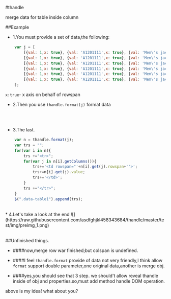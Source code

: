 #thandle

merge data for table inside column

##Example

* 1.You must provide a set of data,the following:
```javascript
    var j = [
    	[{val: 1,x: true}, {val: 'A1201111',x: true}, {val: 'Men\'s jacket',x: true}, {val: 'black',x: true}, 'S', 2, 1, 20, 3, 5, {val: '<img src="img/1.png" />',x: true},7],
    	[{val: 1,x: true}, {val: 'A1201111',x: true}, {val: 'Men\'s jacket',x: true}, {val: 'black',x: true}, 'M', 1, '', 20, 3, 5, {val: '<img src="img/1.png" />',x: true},7],
    	[{val: 1,x: true}, {val: 'A1201111',x: true}, {val: 'Men\'s jacket',x: true}, {val: 'black',x: true}, 'L', '', '', 20, 3, 5, {val: '<img src="img/1.png" />',x: true},7], 
    	[{val: 1,x: true}, {val: 'A1201111',x: true}, {val: 'Men\'s jacket',x: true}, {val: 'white',x: true}, 'S', 3, '', 20, 3, 5, {val: '<img src="img/1.png" />',x: true},7], 
    	[{val: 1,x: true}, {val: 'A1201111',x: true}, {val: 'Men\'s jacket',x: true}, {val: 'white',x: true}, 'M', 2, '', 20, 3, 5, {val: '<img src="img/1.png" />',x: true},7], 
    	[{val: 1,x: true}, {val: 'A1201111',x: true}, {val: 'Men\'s jacket',x: true}, {val: 'white',x: true}, 'L', '', '', 20, 3, 5, {val: '<img src="img/1.png" />',x: true},7]
    ];
```
`x:true`- x axis on behalf of rowspan

* 2.Then you use `thandle.format(j)` format data

</br></br>

* 3.The last.
```javascript
    var n = thandle.format(j);
    var trs = "";
    for(var i in n){
    	trs +="<tr>";
    	for(var j in n[i].getColumns()){
    		trs+='<td rowspan="'+n[i].get(j).rowspan+'">';
    		trs+=n[i].get(j).value;
    		trs+='</td>';
    	}
    	trs +="</tr>";
    }
    $(".data-table1").append(trs);
```
</br>
* 4.Let's take a look at the end
![](https://raw.githubusercontent.com/asdfghjkl458343684/thandle/master/test/img/preimg_1.png)
</br>
</br>

##Unfinished things.

* ####now,merge row war finished;but colspan is undefined.</br>

* ####I feel `thandle.format` provide of data not very friendly,I think allow `format` support double parameter,one original data,another is merge obj.</br>

* ####yes,you should see that 3 step. we should't allow reveal thandle inside of obj and properties.so,must add method handle DOM operation.</br>

above is my idea! what about you?
